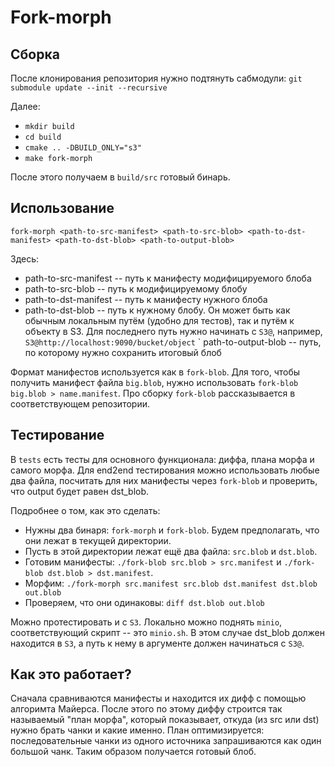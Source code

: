 # Fork-morph

## Сборка
После клонирования репозитория нужно подтянуть сабмодули:
```git submodule update --init --recursive```

Далее:
* ```mkdir build```
* ```cd build```
* ```cmake .. -DBUILD_ONLY="s3"```
* ```make fork-morph```

После этого получаем в ```build/src``` готовый бинарь.

## Использование
```fork-morph <path-to-src-manifest> <path-to-src-blob> <path-to-dst-manifest> <path-to-dst-blob> <path-to-output-blob>```

Здесь:
* path-to-src-manifest -- путь к манифесту модифицируемого блоба
* path-to-src-blob -- путь к модифицируемому блобу
* path-to-dst-manifest -- путь к манифесту нужного блоба
* path-to-dst-blob -- путь к нужному блобу. Он может быть как обычным локальным путём (удобно для тестов), так и путём к объекту в S3. Для последнего путь нужно начинать с ```S3@```, например, ```S3@http://localhost:9090/bucket/object```
` path-to-output-blob -- путь, по которому нужно сохранить итоговый блоб

Формат манифестов используется как в ```fork-blob```. Для того, чтобы получить манифест файла ```big.blob```, нужно использовать ```fork-blob big.blob > name.manifest```. Про сборку ```fork-blob``` рассказывается в соответствующем репозитории.


## Тестирование

В ```tests``` есть тесты для основного функционала: диффа, плана морфа и самого морфа. Для end2end тестирования можно использовать любые два файла, посчитать для них манифесты через ```fork-blob``` и проверить, что output будет равен dst_blob.

Подробнее о том, как это сделать:

* Нужны два бинаря: ```fork-morph``` и ```fork-blob```. Будем предполагать, что они лежат в текущей директории.
* Пусть в этой директории лежат ещё два файла: ```src.blob``` и ```dst.blob```.
* Готовим манифесты: ```./fork-blob src.blob > src.manifest``` и ```./fork-blob dst.blob > dst.manifest```.
* Морфим: ```./fork-morph src.manifest src.blob dst.manifest dst.blob out.blob```
* Проверяем, что они одинаковы: ```diff dst.blob out.blob```

Можно протестировать и с ```S3```. Локально можно поднять ```minio```, соответствующий скрипт -- это ```minio.sh```. В этом случае dst_blob должен находится в ```S3```, а путь к нему в аргументе должен начинаться с ```S3@```.

## Как это работает?

Сначала сравниваются манифесты и находится их дифф с помощью алгоримта Майерса. После этого по этому диффу строится так называемый "план морфа", который показывает, откуда (из src или dst) нужно брать чанки и какие именно. План оптимизируется: последовательные чанки из одного источника запрашиваются как один большой чанк. Таким образом получается готовый блоб.
